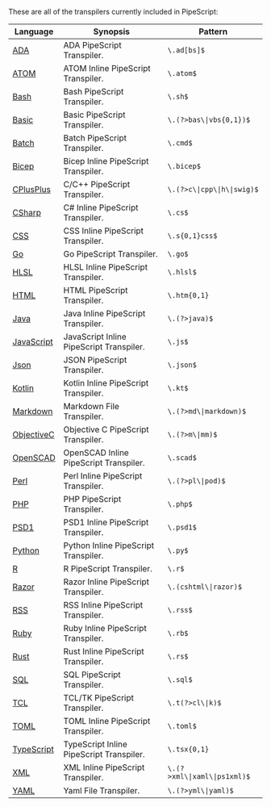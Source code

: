 These are all of the transpilers currently included in PipeScript:



|Language                               |Synopsis                                |Pattern                         |
|---------------------------------------|----------------------------------------|--------------------------------|
|[ADA](Inline.ADA.psx.ps1)              |ADA PipeScript Transpiler.              |```\.ad[bs]$```                 |
|[ATOM](Inline.ATOM.psx.ps1)            |ATOM Inline PipeScript Transpiler.      |```\.atom$```                   |
|[Bash](Inline.Bash.psx.ps1)            |Bash PipeScript Transpiler.             |```\.sh$```                     |
|[Basic](Inline.Basic.psx.ps1)          |Basic PipeScript Transpiler.            |```\.(?>bas\\|vbs{0,1})$```     |
|[Batch](Inline.Batch.psx.ps1)          |Batch PipeScript Transpiler.            |```\.cmd$```                    |
|[Bicep](Inline.Bicep.psx.ps1)          |Bicep Inline PipeScript Transpiler.     |```\.bicep$```                  |
|[CPlusPlus](Inline.CPlusPlus.psx.ps1)  |C/C++ PipeScript Transpiler.            |```\.(?>c\\|cpp\\|h\\|swig)$``` |
|[CSharp](Inline.CSharp.psx.ps1)        |C# Inline PipeScript Transpiler.        |```\.cs$```                     |
|[CSS](Inline.CSS.psx.ps1)              |CSS Inline PipeScript Transpiler.       |```\.s{0,1}css$```              |
|[Go](Inline.Go.psx.ps1)                |Go PipeScript Transpiler.               |```\.go$```                     |
|[HLSL](Inline.HLSL.psx.ps1)            |HLSL Inline PipeScript Transpiler.      |```\.hlsl$```                   |
|[HTML](Inline.HTML.psx.ps1)            |HTML PipeScript Transpiler.             |```\.htm{0,1}```                |
|[Java](Inline.Java.psx.ps1)            |Java Inline PipeScript Transpiler.      |```\.(?>java)$```               |
|[JavaScript](Inline.JavaScript.psx.ps1)|JavaScript Inline PipeScript Transpiler.|```\.js$```                     |
|[Json](Inline.Json.psx.ps1)            |JSON PipeScript Transpiler.             |```\.json$```                   |
|[Kotlin](Inline.Kotlin.psx.ps1)        |Kotlin Inline PipeScript Transpiler.    |```\.kt$```                     |
|[Markdown](Inline.Markdown.psx.ps1)    |Markdown File Transpiler.               |```\.(?>md\\|markdown)$```      |
|[ObjectiveC](Inline.ObjectiveC.psx.ps1)|Objective C PipeScript Transpiler.      |```\.(?>m\\|mm)$```             |
|[OpenSCAD](Inline.OpenSCAD.psx.ps1)    |OpenSCAD Inline PipeScript Transpiler.  |```\.scad$```                   |
|[Perl](Inline.Perl.psx.ps1)            |Perl Inline PipeScript Transpiler.      |```\.(?>pl\\|pod)$```           |
|[PHP](Inline.PHP.psx.ps1)              |PHP PipeScript Transpiler.              |```\.php$```                    |
|[PSD1](Inline.PSD1.psx.ps1)            |PSD1 Inline PipeScript Transpiler.      |```\.psd1$```                   |
|[Python](Inline.Python.psx.ps1)        |Python Inline PipeScript Transpiler.    |```\.py$```                     |
|[R](Inline.R.psx.ps1)                  |R PipeScript Transpiler.                |```\.r$```                      |
|[Razor](Inline.Razor.psx.ps1)          |Razor Inline PipeScript Transpiler.     |```\.(cshtml\\|razor)$```       |
|[RSS](Inline.RSS.psx.ps1)              |RSS Inline PipeScript Transpiler.       |```\.rss$```                    |
|[Ruby](Inline.Ruby.psx.ps1)            |Ruby Inline PipeScript Transpiler.      |```\.rb$```                     |
|[Rust](Inline.Rust.psx.ps1)            |Rust Inline PipeScript Transpiler.      |```\.rs$```                     |
|[SQL](Inline.SQL.psx.ps1)              |SQL PipeScript Transpiler.              |```\.sql$```                    |
|[TCL](Inline.TCL.psx.ps1)              |TCL/TK PipeScript Transpiler.           |```\.t(?>cl\\|k)$```            |
|[TOML](Inline.TOML.psx.ps1)            |TOML Inline PipeScript Transpiler.      |```\.toml$```                   |
|[TypeScript](Inline.TypeScript.psx.ps1)|TypeScript Inline PipeScript Transpiler.|```\.tsx{0,1}```                |
|[XML](Inline.XML.psx.ps1)              |XML Inline PipeScript Transpiler.       |```\.(?>xml\\|xaml\\|ps1xml)$```|
|[YAML](Inline.YAML.psx.ps1)            |Yaml File Transpiler.                   |```\.(?>yml\\|yaml)$```         |



